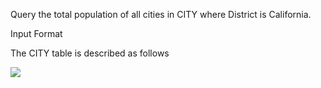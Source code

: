 Query the total population of all cities in CITY where District is California.

Input Format

The CITY table is described as follows

![](https://s3.amazonaws.com/hr-challenge-images/8137/1449729804-f21d187d0f-CITY.jpg)
